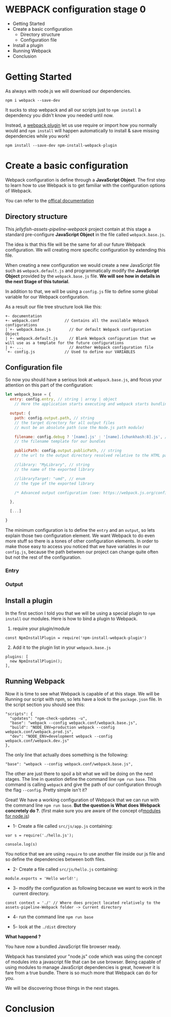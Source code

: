 # WEBPACK configuration stage 0

* Getting Started
* Create a basic configuration
  * Directory structure
  * Configuration file
* Install a plugin
* Running Webpack
* Conclusion

# Getting Started

As always with node.js we will download our dependencies.

```
npm i webpack --save-dev
```

It sucks to stop webpack and all our scripts just to `npm install` a dependency you didn't know you needed until now.

Instead, a [webpack plugin](https://www.npmjs.com/package/npm-install-webpack-plugin) let us use require or import how you normally would and `npm install` will happen automatically to install & save missing dependencies while you work!

```
npm install --save-dev npm-install-webpack-plugin
```

# Create a basic configuration

Webpack configuration is define through a **JavaScript Object**. The first step to learn how to use Webpack is to get familiar with the configuration options of Webpack.

You can refer to the [offical documentation](https://Webpack.js.org/configuration/)

## Directory structure

This _jellyfish-assets-pipeline-webpack_ project contain at this stage a standard pre-configure **JavaScript Object** in the file called `webpack.base.js`.

The idea is that this file will be the same for all our future Webpack configuration. We will creating more specific configuration by extending this file.

When creating a new configuration we would create a new JavaScript file such as `webpack.default.js` and programmatically modify the **JavaScript Object** provided by the `webpack.base.js` file. __We will see how in details in the next Stage of this tutorial__.

In addition to that, we will be using a `config.js` file to define some global variable for our Webpack configuration.

As a result our file tree structure look like this:

```
+- documentation
+- webpack.conf           // Contains all the available Webpack configurations
|`+- webpack.base.js        // Our default Webpack configuration Object
| +- webpack.default.js     // Blank Webpack configuration that we will use as a template for the future configurations
| +- ...                    // Another Webpack configuration file
`+- config.js             // Used to define our VARIABLES
```

## Configuration file

So now you should have a serious look at `webpack.base.js`, and focus your attention on this part of the configuration:

```javascript
let webpack_base = {
  entry: config.entry, // string | array | object
    // Here the application starts executing and webpack starts bundling

  output: {
    path: config.output.path, // string
    // the target directory for all output files
    // must be an absolute path (use the Node.js path module)

    filename: config.debug ? '[name].js' : '[name].[chunkhash:8].js', // string
    // the filename template for our bundles

    publicPath: config.output.publicPath, // string
    // the url to the output directory resolved relative to the HTML page

    //library: "MyLibrary", // string
    // the name of the exported library

    //libraryTarget: "umd", // enum
    // the type of the exported library

    /* Advanced output configuration (see: https://webpack.js.org/configuration/) */

  },

  [...]

}
```

The minimum configuration is to define the `entry` and an `output`, so lets explain those two configuration element. We want Webpack to do even more stuff so there is a tones of other configuration elements. In order to make those easy to access you noticed that we have variables in our `config.js`, because the path between our project can change quite often but not the rest of the configuration.

### Entry

### Output

## Install a plugin

In the first section I told you that we will be using a special plugin to `npm install` our modules. Here is how to bind a plugin to Webpack.

1. require your plugin/module

  ```
  const NpmInstallPlugin = require('npm-install-webpack-plugin')
  ```
2. Add it to the plugin list in your `webpack.base.js`

  ```
  plugins: [
    new NpmInstallPlugin();
  ],
  ```

## Running Webpack

Now it is time to see what Webpack is capable of at this stage. We will be Running our script with npm, so lets have a look to the `package.json` file. In the script section you should see this:

```
"scripts": {
  "updates": "npm-check-updates -u",
  "base": "webpack --config webpack.conf/webpack.base.js",
  "build": "NODE_ENV=production webpack --config webpack.conf/webpack.prod.js",
  "dev": "NODE_ENV=development webpack --config webpack.conf/webpack.dev.js"
},
```

The only line that actually does something is the following:

```
"base": "webpack --config webpack.conf/webpack.base.js",
```

The other are just there to spoil a bit what we will be doing on the next stages.
The line in question define the command line `npm run base`. This command is calling `webpack` and give the path of our configuration through the flag `--config`. Pretty simple isn't it?

Great! We have a working configuration of Webpack that we can run with the command line `npm run base`. **But the question is What does Webpack concretely do ?**. (first make sure you are aware of the concept of[modules for node.js](https://nodejs.org/api/modules.html))

* 1- Create a file called `src/js/app.js` containing:

```
var s = require('./hello.js');

console.log(s)

```

You notice that we are using `require` to use another file inside our js file and so define the dependencies between both files.

* 2- Create a file called `src/js/hello.js` containing:

```
module.exports = 'Hello world!';
```

* 3- modify the configuration as following because we want to work in the current directory.

```
const context = './' // Where does project located relatively to the assets-pipeline-Webpack folder -> Current directory
```

* 4- run the command line `npm run base`

* 5- look at the `./dist` directory

**What happend ?**

You have now a bundled JavaScript file browser ready.

Webpack has translated your "node.js" code which was using the concept of modules into a javascript file that can be use browser. Being capable of using modules to manage JavaScript dependencies is great, however it is fare from a true bundle. There is so much more that Webpack can do for you.

We will be discovering those things in the next stages.

# Conclusion
